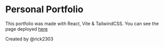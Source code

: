 # Personal Portfolio

This portfolio was made with React, Vite & TailwindCSS.
You can see the page deployed [here](https://franky-interiano.netlify.app/) 

Created by @rick2303